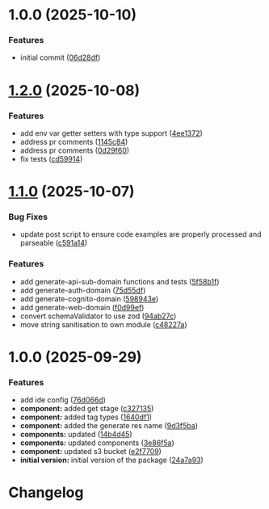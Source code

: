 # 1.0.0 (2025-10-10)


### Features

* initial commit ([06d28df](https://github.com/leighton-digital/lambda-toolkit/commit/06d28dfdd8a88bc40a35a8684e0b39665b9afa80))

# [1.2.0](https://github.com/leighton-digital/lambda-toolkit/compare/v1.1.0...v1.2.0) (2025-10-08)


### Features

* add env var getter setters with type support ([4ee1372](https://github.com/leighton-digital/lambda-toolkit/commit/4ee13728ad5dcc81089925714745051b0be1efc8))
* address pr comments ([1145c84](https://github.com/leighton-digital/lambda-toolkit/commit/1145c844786fd6380b6f8552f344c7a9c28e070c))
* address pr comments ([0d29f60](https://github.com/leighton-digital/lambda-toolkit/commit/0d29f60b5f61386b31dc7b4f07e4079b949d3f8a))
* fix tests ([cd59914](https://github.com/leighton-digital/lambda-toolkit/commit/cd5991412059081d06f60388a986ca10fb580b6c))

# [1.1.0](https://github.com/leighton-digital/lambda-toolkit/compare/v1.0.0...v1.1.0) (2025-10-07)


### Bug Fixes

* update post script to ensure code examples are properly processed and parseable ([c591a14](https://github.com/leighton-digital/lambda-toolkit/commit/c591a14f66b97833751c1f48f7ebd2bb71df018c))


### Features

* add generate-api-sub-domain functions and tests ([5f58b1f](https://github.com/leighton-digital/lambda-toolkit/commit/5f58b1f1fc0709241de903bf529b08071831a55e))
* add generate-auth-domain ([75d55df](https://github.com/leighton-digital/lambda-toolkit/commit/75d55df3d6af4c85b0304cf2b11bb178bbcf0962))
* add generate-cognito-domain ([598943e](https://github.com/leighton-digital/lambda-toolkit/commit/598943e8a5796175238d4fe8a2874c1c14b4df96))
* add generate-web-domain ([f0d99ef](https://github.com/leighton-digital/lambda-toolkit/commit/f0d99efe4b6086d90834ad9a7329f0ead0a9eecb))
* convert schemaValidator to use zod ([94ab27c](https://github.com/leighton-digital/lambda-toolkit/commit/94ab27ce3014ea15e7f762af01c1785135a7f1f9))
* move string sanitisation to own module ([c48227a](https://github.com/leighton-digital/lambda-toolkit/commit/c48227a236bec529ac2dafaa6e16a6bd4ba1e1d4))

# 1.0.0 (2025-09-29)


### Features

* add ide config ([76d066d](https://github.com/leighton-digital/lambda-toolkit/commit/76d066d37aac299000b4a24231b101d6708cf629))
* **component:** added get stage ([c327135](https://github.com/leighton-digital/lambda-toolkit/commit/c3271350f601f0196bb21dcd52d2f3cbf65b9339))
* **component:** added tag types ([1640df1](https://github.com/leighton-digital/lambda-toolkit/commit/1640df14a3c4dca6b74545bd0bd6638cecbd11d1))
* **component:** added the generate res name ([9d3f5ba](https://github.com/leighton-digital/lambda-toolkit/commit/9d3f5ba1de86b9472d4b9c2e5f39aabd6b7f4902))
* **components:** updated ([14b4d45](https://github.com/leighton-digital/lambda-toolkit/commit/14b4d4539fd04aeb648d06a69a5f545b1bd5a416))
* **components:** updated components ([3e86f5a](https://github.com/leighton-digital/lambda-toolkit/commit/3e86f5affbe4483d0fedcb8fedf7948777e5bfec))
* **component:** updated s3 bucket ([e2f7709](https://github.com/leighton-digital/lambda-toolkit/commit/e2f77099ee54c6bedf81bbda390b46c95d2c4ca6))
* **initial version:** initial version of the package ([24a7a93](https://github.com/leighton-digital/lambda-toolkit/commit/24a7a93c80f2a685e4a1d82ec565fd317c15b6cb))

# Changelog

